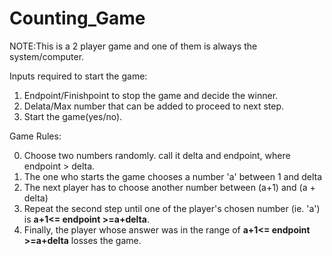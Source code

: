 # Counting_Game
NOTE:This is a 2 player game and one of them is always the system/computer.

Inputs required to start the game:
  1. Endpoint/Finishpoint to stop the game and decide the  winner.
  2. Delata/Max number that can be added to proceed to next step.
  3. Start the game(yes/no).

Game Rules:

  0. Choose two numbers randomly. call it delta and endpoint, where endpoint > delta.
  1. The one who starts the game chooses a number 'a' between 1 and delta
  2. The next player has to choose another number between (a+1) and (a + delta)
  3. Repeat the second step until one of the player's chosen number (ie. 'a') is **a+1<= endpoint >=a+delta**.
  4. Finally, the player whose answer was in the range of **a+1<= endpoint >=a+delta** losses the game.
